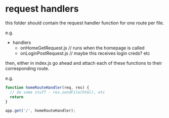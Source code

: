 # request handlers

this folder should contain the request handler function for one route per file.

e.g.

- handlers
  - onHomeGetRequest.js // runs when the homepage is called
  - onLoginPostRequest.js // maybe this receives login creds? etc

then, either in index.js go ahead and attach each of these functions to their corresponding route.

e.g. 
```javascript
function homeRouteHandler(req, res) {
  // do some stuff - res.sendFile(html), etc
  return
} 

app.get('/', homeRouteHandler);
```

